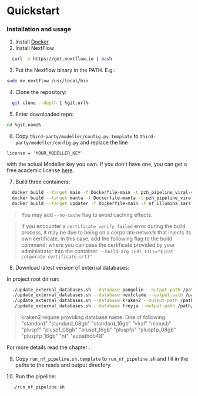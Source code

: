 # Quickstart

### Installation and usage

1. Install [Docker](https://docs.docker.com/desktop/install/linux-install/) 
2. Install NextFlow

```bash
  curl -s https://get.nextflow.io | bash
```

3. Put the Nextflow binary in the PATH. E.g.:

```bash
sudo mv nextflow /usr/local/bin
```

4. Clone the repository:

```bash
  git clone --depth 1 %git.url%
````  

5. Enter downloaded repo:

```bash
cd %git.name%
```

6. Copy `third-party/modeller/config.py.template` to `third-party/modeller/config.py` and replace the line

```license = 'YOUR_MODELLER_KEY'```

with the actual Modeller key you own. If you don't have one, you can get a free academic license [here](https://salilab.org/modeller/registration.html).

7. Build three containers:

```bash
  docker build --target main -f Dockerfile-main -t pzh_pipeline_viral-4.1-main .
  docker build --target manta -f Dockerfile-manta -t pzh_pipeline_viral-4.1-manta .
  docker build --target updater -f Dockerfile-main -t nf_illumina_sars-4.1-updater .
```
 
> You may add `--no-cache` flag to avoid caching effects. 

> If you encounter a `certificate verify failed` error during the build process, it may be due to being on a corporate network that injects its own certificate. In this case, add the following flag to the build command, where you can pass the certificate provided by your administrator into the container.
> `--build-arg CERT_FILE="$(cat corporate-certificate.crt)"`

8. Download latest version of external databases:

In project root dir run:
```bash
  ./update_external_databases.sh --database pangolin --output-path /path/to/external_databases 
  ./update_external_databases.sh --database nextclade --output-path /path/to/external_databases 
  ./update_external_databases.sh --database kraken2 --output-path /path/to/external_databases --kraken-type standard_08gb
  ./update_external_databases.sh --database freyja --output-path /path/to/external_databases 
```

> kraken2 require providing database name:
> One of following: 
> "standard" "standard_08gb" "standard_16gb" "viral" "minusb" "pluspf" "pluspf_08gb" "pluspf_16gb" "pluspfp" "pluspfp_08gb" "pluspfp_16gb" "nt" "eupathdb48"

For more details read the chapter [](updates.md).

9. Copy `run_nf_pipeline.sh.template` to `run_nf_pipeline.sh` and fill in the paths to the reads and output directory.

10. Run the pipeline:

```bash
  ./run_nf_pipeline.sh
```